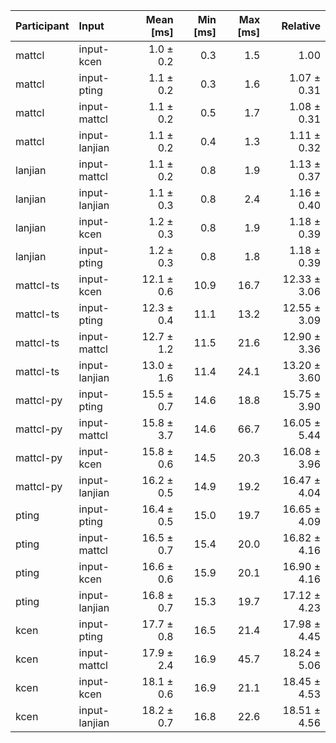 | Participant | Input | Mean [ms] | Min [ms] | Max [ms] | Relative |
|:---|:---|---:|---:|---:|---:|
| mattcl | input-kcen | 1.0 ± 0.2 | 0.3 | 1.5 | 1.00 |
| mattcl | input-pting | 1.1 ± 0.2 | 0.3 | 1.6 | 1.07 ± 0.31 |
| mattcl | input-mattcl | 1.1 ± 0.2 | 0.5 | 1.7 | 1.08 ± 0.31 |
| mattcl | input-lanjian | 1.1 ± 0.2 | 0.4 | 1.3 | 1.11 ± 0.32 |
| lanjian | input-mattcl | 1.1 ± 0.2 | 0.8 | 1.9 | 1.13 ± 0.37 |
| lanjian | input-lanjian | 1.1 ± 0.3 | 0.8 | 2.4 | 1.16 ± 0.40 |
| lanjian | input-kcen | 1.2 ± 0.3 | 0.8 | 1.9 | 1.18 ± 0.39 |
| lanjian | input-pting | 1.2 ± 0.3 | 0.8 | 1.8 | 1.18 ± 0.39 |
| mattcl-ts | input-kcen | 12.1 ± 0.6 | 10.9 | 16.7 | 12.33 ± 3.06 |
| mattcl-ts | input-pting | 12.3 ± 0.4 | 11.1 | 13.2 | 12.55 ± 3.09 |
| mattcl-ts | input-mattcl | 12.7 ± 1.2 | 11.5 | 21.6 | 12.90 ± 3.36 |
| mattcl-ts | input-lanjian | 13.0 ± 1.6 | 11.4 | 24.1 | 13.20 ± 3.60 |
| mattcl-py | input-pting | 15.5 ± 0.7 | 14.6 | 18.8 | 15.75 ± 3.90 |
| mattcl-py | input-mattcl | 15.8 ± 3.7 | 14.6 | 66.7 | 16.05 ± 5.44 |
| mattcl-py | input-kcen | 15.8 ± 0.6 | 14.5 | 20.3 | 16.08 ± 3.96 |
| mattcl-py | input-lanjian | 16.2 ± 0.5 | 14.9 | 19.2 | 16.47 ± 4.04 |
| pting | input-pting | 16.4 ± 0.5 | 15.0 | 19.7 | 16.65 ± 4.09 |
| pting | input-mattcl | 16.5 ± 0.7 | 15.4 | 20.0 | 16.82 ± 4.16 |
| pting | input-kcen | 16.6 ± 0.6 | 15.9 | 20.1 | 16.90 ± 4.16 |
| pting | input-lanjian | 16.8 ± 0.7 | 15.3 | 19.7 | 17.12 ± 4.23 |
| kcen | input-pting | 17.7 ± 0.8 | 16.5 | 21.4 | 17.98 ± 4.45 |
| kcen | input-mattcl | 17.9 ± 2.4 | 16.9 | 45.7 | 18.24 ± 5.06 |
| kcen | input-kcen | 18.1 ± 0.6 | 16.9 | 21.1 | 18.45 ± 4.53 |
| kcen | input-lanjian | 18.2 ± 0.7 | 16.8 | 22.6 | 18.51 ± 4.56 |
